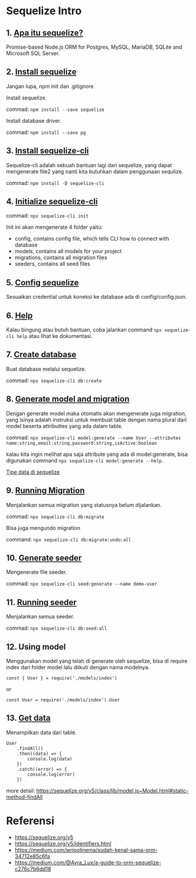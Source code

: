 # Sequelize Intro

## 1. [Apa itu sequelize?](https://sequelize.org/v5/)

Promise-based Node.js ORM for Postgres, MySQL, MariaDB, SQLite and Microsoft SQL Server.

## 2. [Install sequelize](https://sequelize.org/v5/manual/getting-started.html)
Jangan lupa, npm init dan .gitignore

Install sequelize.

commad: `npm install --save sequelize`

Install database driver. 

commad: `npm install --save pg`

## 3. [Install sequelize-cli](https://sequelize.org/master/manual/migrations.html)
Sequelize-cli adalah sebuah bantuan lagi dari sequelize, yang dapat mengenerate file2 yang nanti kita butuhkan dalam penggunaan sequlize.

commad: `npm install -D sequelize-cli`


## 4. [Initialize sequelize-cli](https://sequelize.org/v5/manual/migrations.html#installing-cli)
commad: `npx sequelize-cli init`

Init ini akan mengenerate 4 folder yaitu:

- config, contains config file, which tells CLI how to connect with database
- models, contains all models for your project
- migrations, contains all migration files
- seeders, contains all seed files

## 5. [Config sequelize](https://sequelize.org/v5/manual/migrations.html#installing-cli)
Sesuaikan credential untuk koneksi ke database ada di config/config.json.

## 6. [Help](https://sequelize.org/v5/manual/migrations.html#installing-cli)
Kalau bingung atau butuh bantuan, coba jalankan command `npx sequelize-cli help` atau lihat ke dokumentasi.

## 7. [Create database](https://sequelize.org/master/manual/migrations.html)
Buat database melalui sequelize.

commad: `npx sequelize-cli db:create`

## 8. [Generate model and migration](https://sequelize.org/v5/manual/migrations.html#creating-first-model--and-migration-)
Dengan generate model maka otomatis akan mengenerate juga migration, yang isinya adalah instruksi untuk membuat table dengan nama plural dari model beserta attributtes yang ada dalam table.

commad: `npx sequelize-cli model:generate --name User --attributes name:string,email:string,password:string,isActive:boolean`

kalau kita ingin melihat apa saja attribute yang ada di model:generate, bisa digunakan command `npx sequelize-cli model:generate --help`.  

[Tipe data di sequelize](https://sequelize.org/v5/manual/data-types.html)

## 9. [Running Migration](https://sequelize.org/v5/manual/migrations.html#running-migrations)
Menjalankan semua migration yang statusnya belum dijalankan.

commad: `npx sequelize-cli db:migrate`

Bisa juga mengundo migration

command: `npx sequelize-cli db:migrate:undo:all`

## 10. [Generate seeder](https://sequelize.org/v5/manual/migrations.html#creating-first-seed)
Mengenerate file seeder.

commad: `npx sequelize-cli seed:generate --name demo-user`

## 11. [Running seeder](https://sequelize.org/v5/manual/migrations.html#running-seeds)
Menjalankan semua seeder.

commad: `npx sequelize-cli db:seed:all`

## 12. Using model
Menggunakan model yang telah di generate oleh sequelize, bisa di require index dari folder model lalu diikuti dengan nama modelnya. 

```
const { User } = require('./models/index') 
```
or
```
const User = require('./models/index').User
```

## 13. [Get data](https://sequelize.org/v5/manual/querying.html) 
Menampilkan data dari table.
```
User
    .findAll()
    .then((data) => {
        console.log(data)
    })
    .catch((error) => {
        console.log(error)
    })
```
more detail: https://sequelize.org/v5/class/lib/model.js~Model.html#static-method-findAll

# Referensi 
- https://sequelize.org/v5
- https://sequelize.org/v5/identifiers.html
- https://medium.com/wripolinema/sudah-kenal-sama-orm-34712e85c6fa
- https://medium.com/@Ayra_Lux/a-guide-to-orm-sequelize-c276c7b6dd18
